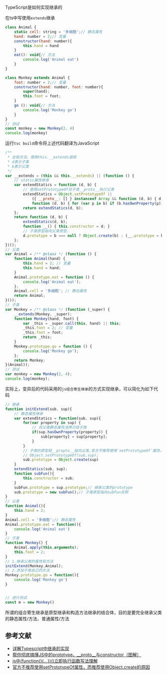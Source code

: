TypeScript是如何实现继承的

在ts中写使用`extends`继承
```js
class Animal {
    static cell: string = '多细胞';// 静态属性
    hand: number = 2;// 变量
    constructor(hand: number){
        this.hand = hand
    }
    eat(): void{// 方法
        console.log('Animal eat')
    }
}

class Monkey extends Animal {
    foot: number = 2;// 变量
    constructor(hand: number, foot: number){
        super(hand);
        this.foot = foot;
    }
    go (): void{// 方法
        console.log('Monkey go')
    }
}
// 测试
const monkey = new Monkey(2, 4)
console.log(monkey)
```
运行`tsc build`命令将上述代码翻译为JavaScript
```js
/**
 * 全局方法，使用this.__extends调用
 * d表示子类
 * b表示父类
 */
var __extends = (this && this.__extends) || (function () {
    // static属性继承
    var extendStatics = function (d, b) {
        // 使用setPrototypeOf将子类__proto__执行父类
        extendStatics = Object.setPrototypeOf ||
            ({ __proto__: [] } instanceof Array && function (d, b) { d.__proto__ = b; }) ||
            function (d, b) { for (var p in b) if (b.hasOwnProperty(p)) d[p] = b[p]; };
        return extendStatics(d, b);
    };
    return function (d, b) {
        extendStatics(d, b);
        function __() { this.constructor = d; }
        // 子类原型指向父类原型，
        d.prototype = b === null ? Object.create(b) : (__.prototype = b.prototype, new __());
    };
})();
// 父类
var Animal = /** @class */ (function () {
    function Animal(hand) {
        this.hand = 2; // 变量
        this.hand = hand;
    }
    Animal.prototype.eat = function () {
        console.log('Animal eat');
    };
    Animal.cell = '多细胞'; // 静态属性
    return Animal;
}());
// 子类
var Monkey = /** @class */ (function (_super) {
    __extends(Monkey, _super);
    function Monkey(hand, foot) {
        var _this = _super.call(this, hand) || this;
        _this.foot = 2; // 变量
        _this.foot = foot;
        return _this;
    }
    Monkey.prototype.go = function () {
        console.log('Monkey go');
    };
    return Monkey;
}(Animal));
// 测试
var monkey = new Monkey(2, 4);
console.log(monkey);

```

实际上，变异后的代码采用的`js组合寄生继承`的方式实现继承，可以简化为如下代码
```js
// 继承
function initExtend(sub, sup){
    // 静态属性继承
    var extendStatics = function(sub, sup){
        for(var property in sup) {
            // 将父类静态属性浅拷贝给子类
            if(sup.hasOwnProperty(property)) {
                sub[property] = sup[property];
            }
        }
        // 子类的原型链__propto__指向父类,官方不推荐使用`setPrototypeOf`属性，而推荐使用`Object.create`
        // Object.setPrototypeOf(sub,sup);
        sub.prototype = Object.create(sup)
    }
    extendStatics(sub, sup);
    function subFun(){
        this.constructor = sub;
    }
    subFun.prototype = sup.prototype;// 继承父类的prototype
    sub.prototype = new subFun();// 子类原型指向subFun实例
}
// 父类
function Animal(){
    this.hand = 2;
}
Animal.cell = '多细胞';// 静态属性
Animal.prototype.eat = function(){
    console.log('Animal eat')
}
// 子类
function Monkey() {
    Animal.apply(this,arguments);
    this.foot = 2;
}
// 1.继承父类的属性和方法
initExtend(Monkey,Animal);
// 2.添加子类自己的方法
Monkey.prototype.go = function(){
    console.log('Monkey go')
}


// 进行测试
const m = new Monkey()
```
所谓的组合寄生继承是原型继承和构造方法继承的结合体，目的是要完全继承父类的静态属性/方法、普通属性/方法

## 参考文献
- [详解Typescript中继承的实现](https://blog.csdn.net/qq_19300203/article/details/72566136)
- [帮你彻底搞懂JS中的prototype、__proto__与constructor（图解）](https://blog.csdn.net/cc18868876837/article/details/81211729)
- [js中(function(){…})()立即执行函数写法理解](https://www.cnblogs.com/lunawzh/p/5274474.html)
- [官方不推荐使用setPrototypeOf属性，而推荐使用Object.create的原因](https://developer.mozilla.org/zh-CN/docs/Web/JavaScript/Reference/Global_Objects/Object/setPrototypeOf)
